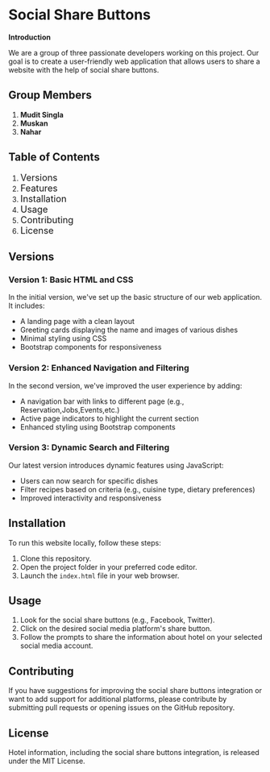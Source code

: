 # Social Share Buttons

**Introduction**

We are a group of three passionate developers working on this project. Our goal is to create a user-friendly web application that allows users to share a website with the help of social share buttons.

## Group Members

1. **Mudit Singla**
2. **Muskan**
3. **Nahar**

## Table of Contents

1. <span style="font-size: 18px;">Versions</span>
2. <span style="font-size: 18px;">Features</span>
3. <span style="font-size: 18px;">Installation</span>
4. <span style="font-size: 18px;">Usage</span>
5. <span style="font-size: 18px;">Contributing</span>
6. <span style="font-size: 18px;">License</span>

## Versions

### Version 1: Basic HTML and CSS

In the initial version, we've set up the basic structure of our web application. It includes:

- A landing page with a clean layout
- Greeting cards displaying the name and images of various dishes
- Minimal styling using CSS
- Bootstrap components for responsiveness

### Version 2: Enhanced Navigation and Filtering

In the second version, we've improved the user experience by adding:

- A navigation bar with links to different page (e.g., Reservation,Jobs,Events,etc.)
- Active page indicators to highlight the current section
- Enhanced styling using Bootstrap components

### Version 3: Dynamic Search and Filtering

Our latest version introduces dynamic features using JavaScript:

- Users can now search for specific dishes
- Filter recipes based on criteria (e.g., cuisine type, dietary preferences)
- Improved interactivity and responsiveness

## Installation

To run this website locally, follow these steps:

1. Clone this repository.
2. Open the project folder in your preferred code editor.
3. Launch the `index.html` file in your web browser.

## Usage

1. Look for the social share buttons (e.g., Facebook, Twitter).
2. Click on the desired social media platform's share button.
3. Follow the prompts to share the information about hotel on your selected social media account.

## Contributing

If you have suggestions for improving the social share buttons integration or want to add support for additional platforms, please contribute by submitting pull requests or opening issues on the GitHub repository.

## License

Hotel information, including the social share buttons integration, is released under the MIT License.